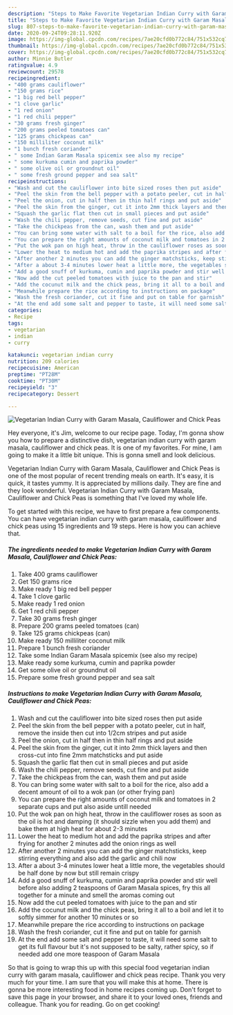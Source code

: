 ```yaml
---
description: "Steps to Make Favorite Vegetarian Indian Curry with Garam Masala, Cauliflower and Chick Peas"
title: "Steps to Make Favorite Vegetarian Indian Curry with Garam Masala, Cauliflower and Chick Peas"
slug: 807-steps-to-make-favorite-vegetarian-indian-curry-with-garam-masala-cauliflower-and-chick-peas
date: 2020-09-24T09:28:11.920Z
image: https://img-global.cpcdn.com/recipes/7ae20cfd0b772c84/751x532cq70/vegetarian-indian-curry-with-garam-masala-cauliflower-and-chick-peas-recipe-main-photo.jpg
thumbnail: https://img-global.cpcdn.com/recipes/7ae20cfd0b772c84/751x532cq70/vegetarian-indian-curry-with-garam-masala-cauliflower-and-chick-peas-recipe-main-photo.jpg
cover: https://img-global.cpcdn.com/recipes/7ae20cfd0b772c84/751x532cq70/vegetarian-indian-curry-with-garam-masala-cauliflower-and-chick-peas-recipe-main-photo.jpg
author: Minnie Butler
ratingvalue: 4.9
reviewcount: 29578
recipeingredient:
- "400 grams cauliflower"
- "150 grams rice"
- "1 big red bell pepper"
- "1 clove garlic"
- "1 red onion"
- "1 red chili pepper"
- "30 grams fresh ginger"
- "200 grams peeled tomatoes can"
- "125 grams chickpeas can"
- "150 milliliter coconut milk"
- "1 bunch fresh coriander"
- " some Indian Garam Masala spicemix see also my recipe"
- " some kurkuma cumin and paprika powder"
- " some olive oil or groundnut oil"
- " some fresh ground pepper and sea salt"
recipeinstructions:
- "Wash and cut the cauliflower into bite sized roses then put aside"
- "Peel the skin from the bell pepper with a potato peeler, cut in half, remove the inside then cut into 1/2cm stripes and put aside"
- "Peel the onion, cut in half then in thin half rings and put aside"
- "Peel the skin from the ginger, cut it into 2mm thick layers and then cross-cut into fine 2mm matchsticks and put aside"
- "Squash the garlic flat then cut in small pieces and put aside"
- "Wash the chili pepper, remove seeds, cut fine and put aside"
- "Take the chickpeas from the can, wash them and put aside"
- "You can bring some water with salt to a boil for the rice, also add a decent amount of oil to a wok pan (or other frying pan)"
- "You can prepare the right amounts of coconut milk and tomatoes in 2 separate cups and put also aside untill needed"
- "Put the wok pan on high heat, throw in the cauliflower roses as soon as the oil is hot and damping (it should sizzle when you add them) and bake them at high heat for about 2-3 minutes"
- "Lower the heat to medium hot and add the paprika stripes and after frying for another 2 minutes add the onion rings as well"
- "After another 2 minutes you can add the ginger matchsticks, keep stirring everything and also add the garlic and chili now"
- "After a about 3-4 minutes lower heat a little more, the vegetables should be half done by now but still remain crispy"
- "Add a good snuff of kurkuma, cumin and paprika powder and stir well before also adding 2 teaspoons of Garam Masala spices, fry this all together for a minute and smell the aromas coming out"
- "Now add the cut peeled tomatoes with juice to the pan and stir"
- "Add the cocunut milk and the chick peas, bring it all to a boil and let it to softly simmer for another 10 minutes or so"
- "Meanwhile prepare the rice according to instructions on package"
- "Wash the fresh coriander, cut it fine and put on table for garnish"
- "At the end add some salt and pepper to taste, it will need some salt to get its full flavour but it&#39;s not supposed to be salty, rather spicy, so if needed add one more teaspoon of Garam Masala"
categories:
- Recipe
tags:
- vegetarian
- indian
- curry

katakunci: vegetarian indian curry 
nutrition: 209 calories
recipecuisine: American
preptime: "PT28M"
cooktime: "PT30M"
recipeyield: "3"
recipecategory: Dessert

---
```



![Vegetarian Indian Curry with Garam Masala, Cauliflower and Chick Peas](https://img-global.cpcdn.com/recipes/7ae20cfd0b772c84/751x532cq70/vegetarian-indian-curry-with-garam-masala-cauliflower-and-chick-peas-recipe-main-photo.jpg)

Hey everyone, it's Jim, welcome to our recipe page. Today, I'm gonna show you how to prepare a distinctive dish, vegetarian indian curry with garam masala, cauliflower and chick peas. It is one of my favorites. For mine, I am going to make it a little bit unique. This is gonna smell and look delicious.

Vegetarian Indian Curry with Garam Masala, Cauliflower and Chick Peas is one of the most popular of recent trending meals on earth. It's easy, it is quick, it tastes yummy. It is appreciated by millions daily. They are fine and they look wonderful. Vegetarian Indian Curry with Garam Masala, Cauliflower and Chick Peas is something that I've loved my whole life.




To get started with this recipe, we have to first prepare a few components. You can have vegetarian indian curry with garam masala, cauliflower and chick peas using 15 ingredients and 19 steps. Here is how you can achieve that.

<!--inarticleads1-->

##### The ingredients needed to make Vegetarian Indian Curry with Garam Masala, Cauliflower and Chick Peas:

1. Take 400 grams cauliflower
1. Get 150 grams rice
1. Make ready 1 big red bell pepper
1. Take 1 clove garlic
1. Make ready 1 red onion
1. Get 1 red chili pepper
1. Take 30 grams fresh ginger
1. Prepare 200 grams peeled tomatoes (can)
1. Take 125 grams chickpeas (can)
1. Make ready 150 milliliter coconut milk
1. Prepare 1 bunch fresh coriander
1. Take  some Indian Garam Masala spicemix (see also my recipe)
1. Make ready  some kurkuma, cumin and paprika powder
1. Get  some olive oil or groundnut oil
1. Prepare  some fresh ground pepper and sea salt




<!--inarticleads2-->

##### Instructions to make Vegetarian Indian Curry with Garam Masala, Cauliflower and Chick Peas:

1. Wash and cut the cauliflower into bite sized roses then put aside
1. Peel the skin from the bell pepper with a potato peeler, cut in half, remove the inside then cut into 1/2cm stripes and put aside
1. Peel the onion, cut in half then in thin half rings and put aside
1. Peel the skin from the ginger, cut it into 2mm thick layers and then cross-cut into fine 2mm matchsticks and put aside
1. Squash the garlic flat then cut in small pieces and put aside
1. Wash the chili pepper, remove seeds, cut fine and put aside
1. Take the chickpeas from the can, wash them and put aside
1. You can bring some water with salt to a boil for the rice, also add a decent amount of oil to a wok pan (or other frying pan)
1. You can prepare the right amounts of coconut milk and tomatoes in 2 separate cups and put also aside untill needed
1. Put the wok pan on high heat, throw in the cauliflower roses as soon as the oil is hot and damping (it should sizzle when you add them) and bake them at high heat for about 2-3 minutes
1. Lower the heat to medium hot and add the paprika stripes and after frying for another 2 minutes add the onion rings as well
1. After another 2 minutes you can add the ginger matchsticks, keep stirring everything and also add the garlic and chili now
1. After a about 3-4 minutes lower heat a little more, the vegetables should be half done by now but still remain crispy
1. Add a good snuff of kurkuma, cumin and paprika powder and stir well before also adding 2 teaspoons of Garam Masala spices, fry this all together for a minute and smell the aromas coming out
1. Now add the cut peeled tomatoes with juice to the pan and stir
1. Add the cocunut milk and the chick peas, bring it all to a boil and let it to softly simmer for another 10 minutes or so
1. Meanwhile prepare the rice according to instructions on package
1. Wash the fresh coriander, cut it fine and put on table for garnish
1. At the end add some salt and pepper to taste, it will need some salt to get its full flavour but it&#39;s not supposed to be salty, rather spicy, so if needed add one more teaspoon of Garam Masala




So that is going to wrap this up with this special food vegetarian indian curry with garam masala, cauliflower and chick peas recipe. Thank you very much for your time. I am sure that you will make this at home. There is gonna be more interesting food in home recipes coming up. Don't forget to save this page in your browser, and share it to your loved ones, friends and colleague. Thank you for reading. Go on get cooking!
